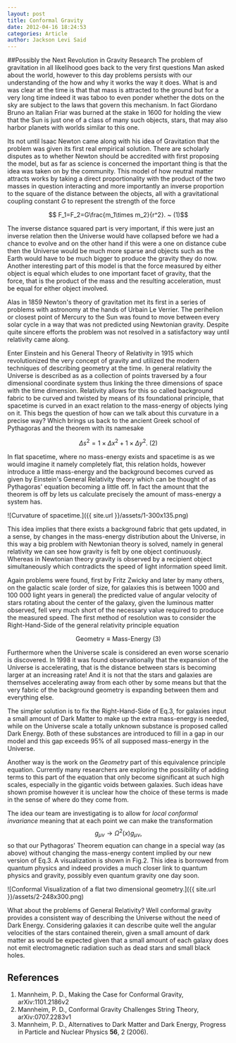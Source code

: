 ```yaml
---
layout: post
title: Conformal Gravity
date: 2012-04-16 18:24:53
categories: Article
author: Jackson Levi Said
---
```


##Possibly the Next Revolution in Gravity Research
The problem of gravitation in all likelihood goes back to the very first questions Man asked about the world, however to this day problems persists with our understanding of the how and why it works the way it does. What is and was clear at the time is that that mass is attracted to the ground but for a very long time indeed it was taboo to even ponder whether the dots on the sky are subject to the laws that govern this mechanism. In fact Giordano Bruno an Italian Friar was burned at the stake in 1600 for holding the view that the Sun is just one of a class of many such objects, stars, that may also harbor planets with worlds similar to this one.

Its not until Isaac Newton came along with his idea of Gravitation that the problem was given its first real empirical solution. There are scholarly disputes as to whether Newton should be accredited with first proposing the model, but as far as science is concerned the important thing is that the idea was taken on by the community. This model of how neutral matter attracts works by taking a direct proportionality with the product of the two masses in question interacting and more importantly an inverse proportion to the square of the distance between the objects, all with a gravitational coupling constant <em>G</em> to represent the strength of the force

$$ F_1=F_2=G\frac{m_1\times m_2}{r^2}. ~ (1)$$

The inverse distance squared part is very important, if this were just an inverse relation then the Universe would have collapsed before we had a chance to evolve and on the other hand if this were a one on distance cube then the Universe would be much more sparse and objects such as the Earth would have to be much bigger to produce the gravity they do now. Another interesting part of this model is that the force measured by either object is equal which eludes to one important facet of gravity, that the force, that is the product of the mass and the resulting acceleration, must be equal for either object involved.

Alas in 1859 Newton's theory of gravitation met its first in a series of problems with astronomy at the hands of Urbain Le Verrier. The perihelion or closest point of Mercury to the Sun was found to move between every solar cycle in a way that was not predicted using Newtonian gravity. Despite quite sincere efforts the problem was not resolved in a satisfactory way until relativity came along.

Enter Einstein and his General Theory of Relativity in 1915 which revolutionized the very concept of gravity and utilized the modern techniques of describing geometry at the time. In general relativity the Universe is described as as a collection of points traversed by a four dimensional coordinate system thus linking the three dimensions of space with the time dimension. Relativity allows for this so called background fabric to be curved and twisted by means of its foundational principle, that spacetime is curved in an exact relation to the mass-energy of objects lying on it. This begs the question of how can we talk about this curvature in a precise way? Which brings us back to the ancient Greek school of Pythagoras and the theorem with its namesake

$$ \Delta s^2=1\times\Delta x^2+1\times\Delta y^2. ~ (2)$$

In flat spacetime, where no mass-energy exists and spacetime is as we would imagine it namely completely flat, this relation holds, however introduce a little mass-energy and the background becomes curved as given by Einstein's General Relativity theory which can be thought of as Pythagoras' equation becoming a little off. In fact the amount that the theorem is off by lets us calculate precisely the amount of mass-energy a system has.

![Curvature of spacetime.]({{ site.url }}/assets/1-300x135.png)

This idea implies that there exists a background fabric that gets updated, in a sense, by changes in the mass-energy distribution about the Universe, in this way a big problem with Newtonian theory is solved, namely in general relativity we can see how gravity is felt by one object continuously. Whereas in Newtonian theory gravity is observed by a recipient object simultaneously which contradicts the speed of light information speed limit.

Again problems were found, first by Fritz Zwicky and later by many others, on the galactic scale (order of size, for galaxies this is between 1000 and 100 000 light years in general) the predicted value of angular velocity of stars rotating about the center of the galaxy, given the luminous matter observed, fell very much short of the necessary value required to produce the measured speed. The first method of resolution was to consider the Right-Hand-Side of the general relativity principle equation

$$ \text{Geometry}\equiv\text{Mass-Energy} ~ (3)$$

Furthermore when the Universe scale is considered an even worse scenario is discovered. In 1998 it was found observationally that the expansion of the Universe is accelerating, that is the distance between stars is becoming larger at an increasing rate! And it is not that the stars and galaxies are themselves accelerating away from each other by some means but that the very fabric of the background geometry is expanding between them and everything else.

The simpler solution is to fix the Right-Hand-Side of Eq.3, for galaxies input a small amount of Dark Matter to make up the extra mass-energy is needed, while on the Universe scale a totally unknown substance is proposed called Dark Energy. Both of these substances are introduced to fill in a gap in our model and this gap exceeds 95% of all supposed mass-energy in the Universe.

Another way is the work on the <em>Geometry</em> part of this equivalence principle equation. Currently many researchers are exploring the possibility of adding terms to this part of the equation that only become significant at such high scales, especially in the gigantic voids between galaxies. Such ideas have shown promise however it is unclear how the choice of these terms is made in the sense of where do they come from.

The idea our team are investigating is to allow for <em>local conformal invariance</em> meaning that at each point we can make the transformation $$ g_{\mu\nu}\rightarrow\Omega^2\left(x\right)g_{\mu\nu}, $$ so that our Pythagoras' Theorem equation can change in a special way (as above) without changing the mass-energy content implied by our new version of Eq.3. A visualization is shown in Fig.2. This idea is borrowed from quantum physics and indeed provides a much closer link to quantum physics and gravity, possibly even quantum gravity one day soon.

![Conformal Visualization of a flat two dimensional geometry.]({{ site.url }}/assets/2-248x300.png)

What about the problems of General Relativity? Well conformal gravity provides a consistent way of describing the Universe without the need of Dark Energy. Considering galaxies it can describe quite well the angular velocities of the stars contained therein, given a small amount of dark matter as would be expected given that a small amount of each galaxy does not emit electromagnetic radiation such as dead stars and small black holes.

## References
1. Mannheim, P. D., Making the Case for Conformal Gravity, arXiv:1101.2186v2
2. Mannheim, P. D., Conformal Gravity Challenges String Theory, arXiv:0707.2283v1
3. Mannheim, P. D., Alternatives to Dark Matter and Dark Energy, Progress in Particle and Nuclear Physics <strong>56</strong>, 2 (2006).
